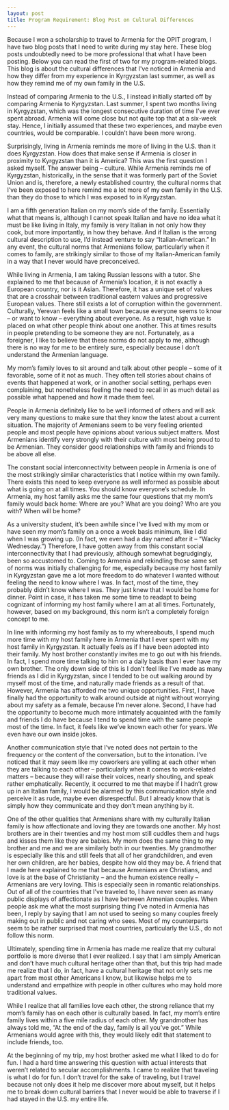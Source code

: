 ```yaml
---
layout: post
title: Program Requirement: Blog Post on Cultural Differences
---
```

Because I won a scholarship to travel to Armenia for the OPIT program, I have two blog posts that I need to write during my stay here. These blog posts undoubtedly need to be more professional that what I have been posting. Below you can read the first of two for my program-related blogs. This blog is about the cultural differences that I've noticed in Armenia and how they differ from my experience in Kyrgyzstan last summer, as well as how they remind me of my own family in the U.S.

Instead of comparing Armenia to the U.S., I instead initially started off by comparing Armenia to Kyrgyzstan. Last summer, I spent two months living in Kyrgyzstan, which was the longest consecutive duration of time I’ve ever spent abroad. Armenia will come close but not quite top that at a six-week stay. Hence, I initially assumed that these two experiences, and maybe even countries, would be comparable. I couldn’t have been more wrong.

Surprisingly, living in Armenia reminds me more of living in the U.S. than it does Kyrgyzstan. How does that make sense if Armenia is closer in proximity to Kyrgyzstan than it is America? This was the first question I asked myself. The answer being – culture. While Armenia reminds me of Kyrgyzstan, historically, in the sense that it was formerly part of the Soviet Union and is, therefore, a newly established country, the cultural norms that I’ve been exposed to here remind me a lot more of my own family in the U.S. than they do those to which I was exposed to in Kyrgyzstan.

I am a fifth generation Italian on my mom’s side of the family. Essentially what that means is, although I cannot speak Italian and have no idea what it must be like living in Italy, my family is very Italian in not only how they cook, but more importantly, in how they behave. And if Italian is the wrong cultural description to use, I’d instead venture to say “Italian-American.” In any event, the cultural norms that Armenians follow, particularly when it comes to family, are strikingly similar to those of my Italian-American family in a way that I never would have preconceived.

While living in Armenia, I am taking Russian lessons with a tutor. She explained to me that because of Armenia’s location, it is not exactly a European country, nor is it Asian. Therefore, it has a unique set of values that are a crosshair between traditional eastern values and progressive European values. There still exists a lot of corruption within the government. Culturally, Yerevan feels like a small town because everyone seems to know – or want to know – everything about everyone. As a result, high value is placed on what other people think about one another. This at times results in people pretending to be someone they are not. Fortunately, as a foreigner, I like to believe that these norms do not apply to me, although there is no way for me to be entirely sure, especially because I don’t understand the Armenian language.

My mom’s family loves to sit around and talk about other people – some of it favorable, some of it not as much. They often tell stories about chains of events that happened at work, or in another social setting, perhaps even complaining, but nonetheless feeling the need to recall in as much detail as possible what happened and how it made them feel.

People in Armenia definitely like to be well informed of others and will ask very many questions to make sure that they know the latest about a current situation. The majority of Armenians seem to be very feeling oriented people and most people have opinions about various subject matters. Most Armenians identify very strongly with their culture with most being proud to be Armenian. They consider good relationships with family and friends to be above all else. 

The constant social interconnectivity between people in Armenia is one of the most strikingly similar characteristics that I notice within my own family. There exists this need to keep everyone as well informed as possible about what is going on at all times. You should know everyone’s schedule. In Armenia, my host family asks me the same four questions that my mom’s family would back home: Where are you? What are you doing? Who are you with? When will be home?

As a university student, it’s been awhile since I’ve lived with my mom or have seen my mom’s family on a once a week basis minimum, like I did when I was growing up. (In fact, we even had a day named after it – “Wacky Wednesday.”) Therefore, I have gotten away from this constant social interconnectivity that I had previously, although somewhat begrudgingly, been so accustomed to. Coming to Armenia and rekindling those same set of norms was initially challenging for me, especially because my host family in Kyrgyzstan gave me a lot more freedom to do whatever I wanted without feeling the need to know where I was. In fact, most of the time, they probably didn’t know where I was. They just knew that I would be home for dinner. Point in case, it has taken me some time to readapt to being cognizant of informing my host family where I am at all times. Fortunately, however, based on my background, this norm isn’t a completely foreign concept to me.

In line with informing my host family as to my whereabouts, I spend much more time with my host family here in Armenia that I ever spent with my host family in Kyrgyzstan. It actually feels as if I have been adopted into their family. My host brother constantly invites me to go out with his friends. In fact, I spend more time talking to him on a daily basis than I ever have my own brother. The only down side of this is I don’t feel like I’ve made as many friends as I did in Kyrgyzstan, since I tended to be out walking around by myself most of the time, and naturally made friends as a result of that. However, Armenia has afforded me two unique opportunities. First, I have finally had the opportunity to walk around outside at night without worrying about my safety as a female, because I’m never alone. Second, I have had the opportunity to become much more intimately acquainted with the family and friends I do have because I tend to spend time with the same people most of the time. In fact, it feels like we’ve known each other for years. We even have our own inside jokes. 

Another communication style that I’ve noted does not pertain to the frequency or the content of the conversation, but to the intonation. I’ve noticed that it may seem like my coworkers are yelling at each other when they are talking to each other – particularly when it comes to work-related matters – because they will raise their voices, nearly shouting, and speak rather emphatically. Recently, it occurred to me that maybe if I hadn’t grow up in an Italian family, I would be alarmed by this communication style and perceive it as rude, maybe even disrespectful. But I already know that is simply how they communicate and they don’t mean anything by it. 

One of the other qualities that Armenians share with my culturally Italian family is how affectionate and loving they are towards one another. My host brothers are in their twenties and my host mom still cuddles them and hugs and kisses them like they are babies. My mom does the same thing to my brother and me and we are similarly both in our twenties. My grandmother is especially like this and still feels that all of her grandchildren, and even her own children, are her babies, despite how old they may be. A friend that I made here explained to me that because Armenians are Christians, and love is at the base of Christianity – and the human existence really – Armenians are very loving. This is especially seen in romantic relationships. Out of all of the countries that I’ve traveled to, I have never seen as many public displays of affectionate as I have between Armenian couples. When people ask me what the most surprising thing I’ve noted in Armenia has been, I reply by saying that I am not used to seeing so many couples freely making out in public and not caring who sees. Most of my counterparts seem to be rather surprised that most countries, particularly the U.S., do not follow this norm.

Ultimately, spending time in Armenia has made me realize that my cultural portfolio is more diverse that I ever realized. I say that I am simply American and don’t have much cultural heritage other than that, but this trip had made me realize that I do, in fact, have a cultural heritage that not only sets me apart from most other Americans I know, but likewise helps me to understand and empathize with people in other cultures who may hold more traditional values. 

While I realize that all families love each other, the strong reliance that my mom’s family has on each other is culturally based. In fact, my mom’s entire family lives within a five mile radius of each other. My grandmother has always told me, “At the end of the day, family is all you’ve got.” While Armenians would agree with this, they would likely edit that statement to include friends, too. 

At the beginning of my trip, my host brother asked me what I liked to do for fun. I had a hard time answering this question with actual interests that weren’t related to secular accomplishments. I came to realize that traveling is what I do for fun. I don’t travel for the sake of traveling, but I travel because not only does it help me discover more about myself, but it helps me to break down cultural barriers that I never would be able to traverse if I had stayed in the U.S. my entire life. 
